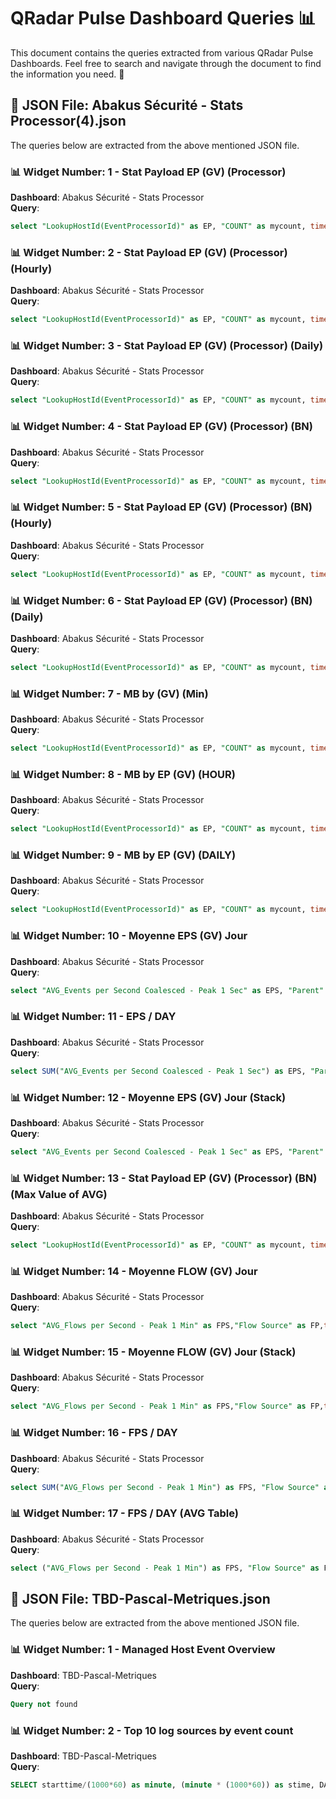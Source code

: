 # QRadar Pulse Dashboard Queries 📊

This document contains the queries extracted from various QRadar Pulse Dashboards. Feel free to search and navigate through the document to find the information you need. 🚀

## 📁 JSON File: Abakus Sécurité - Stats Processor(4).json
The queries below are extracted from the above mentioned JSON file.

### 📊 Widget Number: 1 - Stat Payload EP (GV) (Processor)
**Dashboard**: Abakus Sécurité - Stats Processor  
**Query**:  

```sql
select "LookupHostId(EventProcessorId)" as EP, "COUNT" as mycount, time*1000 as epoch, epoch/(1000*60) as mymin, "AVG_StrLen(UTF8(Payload))" as mypayload, (mypayload*mycount)/(1024*1024) as myTOTALMB from globalview('Pulse-AS-GVStatPayload3','NORMAL') group by mymin, EP order by epoch last 3 HOURS
```

### 📊 Widget Number: 2 - Stat Payload EP (GV) (Processor) (Hourly)
**Dashboard**: Abakus Sécurité - Stats Processor  
**Query**:  

```sql
select "LookupHostId(EventProcessorId)" as EP, "COUNT" as mycount, time*1000 as epoch, epoch/(1000*60) as mymin, "AVG_StrLen(UTF8(Payload))" as mypayload, (mypayload*mycount)/(1024*1024) as myTOTALMB from globalview('Pulse-AS-GVStatPayload3','HOURLY') group by mymin, EP order by epoch last 1 DAYS
```

### 📊 Widget Number: 3 - Stat Payload EP (GV) (Processor) (Daily)
**Dashboard**: Abakus Sécurité - Stats Processor  
**Query**:  

```sql
select "LookupHostId(EventProcessorId)" as EP, "COUNT" as mycount, time*1000 as epoch, epoch/(1000*60) as mymin, "AVG_StrLen(UTF8(Payload))" as mypayload, (mypayload*mycount)/(1024*1024) as myTOTALMB from globalview('Pulse-AS-GVStatPayload3','DAILY') group by mymin, EP order by epoch last 2 DAYS
```

### 📊 Widget Number: 4 - Stat Payload EP (GV) (Processor) (BN)
**Dashboard**: Abakus Sécurité - Stats Processor  
**Query**:  

```sql
select "LookupHostId(EventProcessorId)" as EP, "COUNT" as mycount, time*1000 as epoch, epoch/(1000*60) as mymin, "AVG_StrLen(UTF8(Payload))" as mypayload, (mypayload*mycount)/(1024*1024) as myTOTALMB from globalview('Pulse-AS-GVStatPayload3','NORMAL') group by EP order by myTotalMB desc last 1 HOURS
```

### 📊 Widget Number: 5 - Stat Payload EP (GV) (Processor) (BN) (Hourly)
**Dashboard**: Abakus Sécurité - Stats Processor  
**Query**:  

```sql
select "LookupHostId(EventProcessorId)" as EP, "COUNT" as mycount, time*1000 as epoch, epoch/(1000*60) as mymin, "AVG_StrLen(UTF8(Payload))" as mypayload, (mypayload*mycount)/(1024*1024) as myTOTALMB from globalview('Pulse-AS-GVStatPayload3','HOURLY') group by EP order by myTotalMB desc last 2 HOURS
```

### 📊 Widget Number: 6 - Stat Payload EP (GV) (Processor) (BN) (Daily)
**Dashboard**: Abakus Sécurité - Stats Processor  
**Query**:  

```sql
select "LookupHostId(EventProcessorId)" as EP, "COUNT" as mycount, time*1000 as epoch, epoch/(1000*60) as mymin, "AVG_StrLen(UTF8(Payload))" as mypayload, (mypayload*mycount)/(1024*1024) as myTOTALMB from globalview('Pulse-AS-GVStatPayload3','DAILY') group by EP order by myTotalMB desc last 2 DAYS
```

### 📊 Widget Number: 7 - MB by (GV) (Min)
**Dashboard**: Abakus Sécurité - Stats Processor  
**Query**:  

```sql
select "LookupHostId(EventProcessorId)" as EP, "COUNT" as mycount, time*1000 as epoch, epoch/(1000*60) as mymin, "AVG_StrLen(UTF8(Payload))" as mypayload, (mypayload*mycount)/(1024*1024) as myTOTALMB from globalview('Pulse-AS-GVStatPayload3','NORMAL') group by EP order by myTOTALMB desc
```

### 📊 Widget Number: 8 - MB by EP (GV) (HOUR)
**Dashboard**: Abakus Sécurité - Stats Processor  
**Query**:  

```sql
select "LookupHostId(EventProcessorId)" as EP, "COUNT" as mycount, time*1000 as epoch, epoch/(1000*60) as mymin, "AVG_StrLen(UTF8(Payload))" as mypayload, (mypayload*mycount)/(1024*1024) as myTOTALMB from globalview('Pulse-AS-GVStatPayload3','NORMAL') group by EP order by myTOTALMB desc   last 1 HOURS
```

### 📊 Widget Number: 9 - MB by EP  (GV) (DAILY)
**Dashboard**: Abakus Sécurité - Stats Processor  
**Query**:  

```sql
select "LookupHostId(EventProcessorId)" as EP, "COUNT" as mycount, time*1000 as epoch, epoch/(1000*60) as mymin, ("AVG_StrLen(UTF8(Payload))") as mypayload, (mypayload*mycount)/(1024*1024) as myTOTALMB from globalview('Pulse-AS-GVStatPayload3','DAILY') group by EP order by myTOTALMB desc  last 2 DAYS
```

### 📊 Widget Number: 10 - Moyenne EPS (GV) Jour
**Dashboard**: Abakus Sécurité - Stats Processor  
**Query**:  

```sql
select "AVG_Events per Second Coalesced - Peak 1 Sec" as EPS, "Parent" as EP, time*1000 as epoch, epoch/(1000*60) as mymin from globalview('Event Rate (EPS)','DAILY') group by mymin, EP order by epoch last 90 DAYS 
```

### 📊 Widget Number: 11 - EPS / DAY
**Dashboard**: Abakus Sécurité - Stats Processor  
**Query**:  

```sql
select SUM("AVG_Events per Second Coalesced - Peak 1 Sec") as EPS, "Parent" as EP, time*1000 as epoch, epoch/(1000*60) as mymin from globalview('Event Rate (EPS)','DAILY') last 2 DAYS
```

### 📊 Widget Number: 12 - Moyenne EPS (GV) Jour (Stack)
**Dashboard**: Abakus Sécurité - Stats Processor  
**Query**:  

```sql
select "AVG_Events per Second Coalesced - Peak 1 Sec" as EPS, "Parent" as EP, time*1000 as epoch, epoch/(1000*60) as mymin from globalview('Event Rate (EPS)','DAILY') group by mymin, EP order by epoch last 90 DAYS 
```

### 📊 Widget Number: 13 - Stat Payload EP (GV) (Processor) (BN) (Max Value of AVG)
**Dashboard**: Abakus Sécurité - Stats Processor  
**Query**:  

```sql
select "LookupHostId(EventProcessorId)" as EP, "COUNT" as mycount, time*1000 as epoch, epoch/(1000*60) as mymin, MAX("AVG_StrLen(UTF8(Payload))") as mypayload, (mypayload*mycount)/(1024*1024)/60 as myTOTALMB from globalview('Pulse-AS-GVStatPayload3','NORMAL') group by EP order by myTOTALMB desc  last 1 DAYS
```

### 📊 Widget Number: 14 - Moyenne FLOW (GV) Jour
**Dashboard**: Abakus Sécurité - Stats Processor  
**Query**:  

```sql
select "AVG_Flows per Second - Peak 1 Min" as FPS,"Flow Source" as FP,time*1000 as epoch,epoch/(1000*60) as mymin from globalview('Flow Rate (FPS)','DAILY') group by mymin,FP order by epoch last 90 DAYS 
```

### 📊 Widget Number: 15 - Moyenne FLOW (GV) Jour (Stack)
**Dashboard**: Abakus Sécurité - Stats Processor  
**Query**:  

```sql
select "AVG_Flows per Second - Peak 1 Min" as FPS,"Flow Source" as FP,time*1000 as epoch,epoch/(1000*60) as mymin from globalview('Flow Rate (FPS)','DAILY') group by mymin,FP order by epoch last 90 DAYS 
```

### 📊 Widget Number: 16 - FPS / DAY
**Dashboard**: Abakus Sécurité - Stats Processor  
**Query**:  

```sql
select SUM("AVG_Flows per Second - Peak 1 Min") as FPS, "Flow Source" as FP, time*1000 as epoch, epoch/(1000*60) as mymin from globalview('Flow Rate (FPS)','DAILY') last 2 DAYS
```

### 📊 Widget Number: 17 - FPS / DAY (AVG Table)
**Dashboard**: Abakus Sécurité - Stats Processor  
**Query**:  

```sql
select ("AVG_Flows per Second - Peak 1 Min") as FPS, "Flow Source" as FP, time*1000 as epoch, epoch/(1000*60) as mymin, (FPS)/60 as myTOTALMB from globalview('Flow Rate (FPS)','DAILY') GROUP BY FP order by myTOTALMB desc last 2 DAYS
```

## 📁 JSON File: TBD-Pascal-Metriques.json
The queries below are extracted from the above mentioned JSON file.

### 📊 Widget Number: 1 - Managed Host Event Overview
**Dashboard**: TBD-Pascal-Metriques  
**Query**:  

```sql
Query not found
```

### 📊 Widget Number: 2 - Top 10 log sources by event count
**Dashboard**: TBD-Pascal-Metriques  
**Query**:  

```sql
SELECT starttime/(1000*60) as minute, (minute * (1000*60)) as stime, DATEFORMAT(starttime,'YYYY MM dd HH:mm:ss') as showTime, logsourcename(logSourceId) AS 'Log Source', SUM("eventCount") AS 'Event Count (Sum)', logsourceid as 'Log Source ID' from events where logsourceid in ( select logsourceid from ( select logsourceid, SUM("eventCount") AS 'Event Count (Sum)' from events where logSourceId not in (63,64,65,67,69) group by logSourceId order by "Event Count (Sum)" limit 10 last 2 hours ) ) GROUP BY minute, logSourceId order by minute ASC last 2 hours
```

